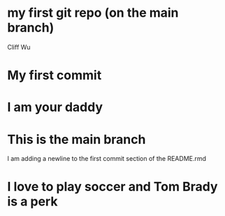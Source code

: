 my first git repo (on the main branch)
================
Cliff Wu

# My first commit

# I am your daddy

# This is the main branch

I am adding a newline to the first commit section of the README.rmd

# I love to play soccer and Tom Brady is a perk
